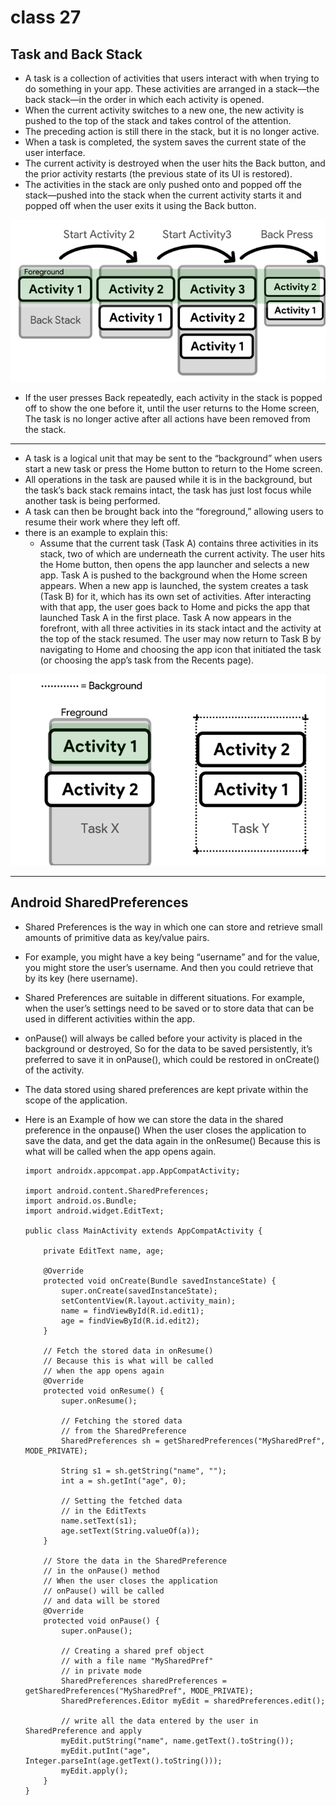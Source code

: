 # class 27
## Task and Back Stack
- A task is a collection of activities that users interact with when trying to do something in your app. These activities are arranged in a stack—the back stack—in the order in which each activity is opened.  
- When the current activity switches to a new one, the new activity is pushed to the top of the stack and takes control of the attention.  
- The preceding action is still there in the stack, but it is no longer active.  
- When a task is completed, the system saves the current state of the user interface.  
- The current activity is destroyed when the user hits the Back button, and the prior activity restarts (the previous state of its UI is restored).  
-  The activities in the stack are only pushed onto and popped off the stack—pushed into the stack when the current activity starts it and popped off when the user exits it using the Back button. 
 
 ![back_stack](images/back_stack.png)  
 
 - If the user presses Back repeatedly, each activity in the stack is popped off to show the one before it, until the user returns to the Home screen, The task is no longer active after all actions have been removed from the stack.  
 --------  
 
 - A task is a logical unit that may be sent to the “background” when users start a new task or press the Home button to return to the Home screen.
 - All operations in the task are paused while it is in the background, but the task’s back stack remains intact, the task has just lost focus while another task is being performed.
 - A task can then be brought back into the “foreground,” allowing users to resume their work where they left off.  
 - there is an example to explain this:
   -  Assume that the current task (Task A) contains three activities in its stack, two of which are underneath the current activity. The user hits the Home button, then opens the app launcher and selects a new app. Task A is pushed to the background when the Home screen appears. When a new app is launched, the system creates a task (Task B) for it, which has its own set of activities. After interacting with that app, the user goes back to Home and picks the app that launched Task A in the first place. Task A now appears in the forefront, with all three activities in its stack intact and the activity at the top of the stack resumed. The user may now return to Task B by navigating to Home and choosing the app icon that initiated the task (or choosing the app’s task from the Recents page).  
 
 ![background_task](images/background_task.png)
 
 ----------
 
 ## Android SharedPreferences  
 - Shared Preferences is the way in which one can store and retrieve small amounts of primitive data as key/value pairs.
 - For example, you might have a key being “username” and for the value, you might store the user’s username. And then you could retrieve that by its key (here username).   
 - Shared Preferences are suitable in different situations. For example, when the user’s settings need to be saved or to store data that can be used in different activities within the app.  
 - onPause() will always be called before your activity is placed in the background or destroyed, So for the data to be saved persistently, it’s preferred to save it in onPause(), which could be restored in onCreate() of the activity.  
 - The data stored using shared preferences are kept private within the scope of the application.  
 - Here is an Example of how we can store the data in the shared preference in the onpause() When the user closes the application to save the data, and get the data again in the onResume() Because this is what will be called when the app opens again.  
 
 
    ```
    import androidx.appcompat.app.AppCompatActivity;

    import android.content.SharedPreferences;
    import android.os.Bundle;
    import android.widget.EditText;

    public class MainActivity extends AppCompatActivity {

	    private EditText name, age;

	    @Override
	    protected void onCreate(Bundle savedInstanceState) {
		    super.onCreate(savedInstanceState);
		    setContentView(R.layout.activity_main);
		    name = findViewById(R.id.edit1);
		    age = findViewById(R.id.edit2);
	    }

	    // Fetch the stored data in onResume()
	    // Because this is what will be called
	    // when the app opens again
	    @Override
	    protected void onResume() {
		    super.onResume();

		    // Fetching the stored data
		    // from the SharedPreference
		    SharedPreferences sh = getSharedPreferences("MySharedPref", MODE_PRIVATE);

		    String s1 = sh.getString("name", "");
		    int a = sh.getInt("age", 0);

		    // Setting the fetched data
		    // in the EditTexts
		    name.setText(s1);
		    age.setText(String.valueOf(a));
	    }

	    // Store the data in the SharedPreference
	    // in the onPause() method
	    // When the user closes the application
	    // onPause() will be called
	    // and data will be stored
	    @Override
	    protected void onPause() {
		    super.onPause();

		    // Creating a shared pref object
		    // with a file name "MySharedPref"
		    // in private mode
		    SharedPreferences sharedPreferences = getSharedPreferences("MySharedPref", MODE_PRIVATE);
		    SharedPreferences.Editor myEdit = sharedPreferences.edit();

		    // write all the data entered by the user in SharedPreference and apply
		    myEdit.putString("name", name.getText().toString());
		    myEdit.putInt("age", Integer.parseInt(age.getText().toString()));
		    myEdit.apply();
	    }
    }
    ```


